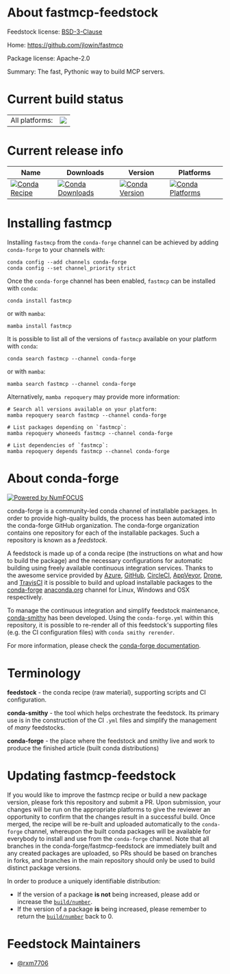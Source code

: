 About fastmcp-feedstock
=======================

Feedstock license: [BSD-3-Clause](https://github.com/conda-forge/fastmcp-feedstock/blob/main/LICENSE.txt)

Home: https://github.com/jlowin/fastmcp

Package license: Apache-2.0

Summary: The fast, Pythonic way to build MCP servers.

Current build status
====================


<table><tr><td>All platforms:</td>
    <td>
      <a href="https://dev.azure.com/conda-forge/feedstock-builds/_build/latest?definitionId=26015&branchName=main">
        <img src="https://dev.azure.com/conda-forge/feedstock-builds/_apis/build/status/fastmcp-feedstock?branchName=main">
      </a>
    </td>
  </tr>
</table>

Current release info
====================

| Name | Downloads | Version | Platforms |
| --- | --- | --- | --- |
| [![Conda Recipe](https://img.shields.io/badge/recipe-fastmcp-green.svg)](https://anaconda.org/conda-forge/fastmcp) | [![Conda Downloads](https://img.shields.io/conda/dn/conda-forge/fastmcp.svg)](https://anaconda.org/conda-forge/fastmcp) | [![Conda Version](https://img.shields.io/conda/vn/conda-forge/fastmcp.svg)](https://anaconda.org/conda-forge/fastmcp) | [![Conda Platforms](https://img.shields.io/conda/pn/conda-forge/fastmcp.svg)](https://anaconda.org/conda-forge/fastmcp) |

Installing fastmcp
==================

Installing `fastmcp` from the `conda-forge` channel can be achieved by adding `conda-forge` to your channels with:

```
conda config --add channels conda-forge
conda config --set channel_priority strict
```

Once the `conda-forge` channel has been enabled, `fastmcp` can be installed with `conda`:

```
conda install fastmcp
```

or with `mamba`:

```
mamba install fastmcp
```

It is possible to list all of the versions of `fastmcp` available on your platform with `conda`:

```
conda search fastmcp --channel conda-forge
```

or with `mamba`:

```
mamba search fastmcp --channel conda-forge
```

Alternatively, `mamba repoquery` may provide more information:

```
# Search all versions available on your platform:
mamba repoquery search fastmcp --channel conda-forge

# List packages depending on `fastmcp`:
mamba repoquery whoneeds fastmcp --channel conda-forge

# List dependencies of `fastmcp`:
mamba repoquery depends fastmcp --channel conda-forge
```


About conda-forge
=================

[![Powered by
NumFOCUS](https://img.shields.io/badge/powered%20by-NumFOCUS-orange.svg?style=flat&colorA=E1523D&colorB=007D8A)](https://numfocus.org)

conda-forge is a community-led conda channel of installable packages.
In order to provide high-quality builds, the process has been automated into the
conda-forge GitHub organization. The conda-forge organization contains one repository
for each of the installable packages. Such a repository is known as a *feedstock*.

A feedstock is made up of a conda recipe (the instructions on what and how to build
the package) and the necessary configurations for automatic building using freely
available continuous integration services. Thanks to the awesome service provided by
[Azure](https://azure.microsoft.com/en-us/services/devops/), [GitHub](https://github.com/),
[CircleCI](https://circleci.com/), [AppVeyor](https://www.appveyor.com/),
[Drone](https://cloud.drone.io/welcome), and [TravisCI](https://travis-ci.com/)
it is possible to build and upload installable packages to the
[conda-forge](https://anaconda.org/conda-forge) [anaconda.org](https://anaconda.org/)
channel for Linux, Windows and OSX respectively.

To manage the continuous integration and simplify feedstock maintenance,
[conda-smithy](https://github.com/conda-forge/conda-smithy) has been developed.
Using the ``conda-forge.yml`` within this repository, it is possible to re-render all of
this feedstock's supporting files (e.g. the CI configuration files) with ``conda smithy rerender``.

For more information, please check the [conda-forge documentation](https://conda-forge.org/docs/).

Terminology
===========

**feedstock** - the conda recipe (raw material), supporting scripts and CI configuration.

**conda-smithy** - the tool which helps orchestrate the feedstock.
                   Its primary use is in the construction of the CI ``.yml`` files
                   and simplify the management of *many* feedstocks.

**conda-forge** - the place where the feedstock and smithy live and work to
                  produce the finished article (built conda distributions)


Updating fastmcp-feedstock
==========================

If you would like to improve the fastmcp recipe or build a new
package version, please fork this repository and submit a PR. Upon submission,
your changes will be run on the appropriate platforms to give the reviewer an
opportunity to confirm that the changes result in a successful build. Once
merged, the recipe will be re-built and uploaded automatically to the
`conda-forge` channel, whereupon the built conda packages will be available for
everybody to install and use from the `conda-forge` channel.
Note that all branches in the conda-forge/fastmcp-feedstock are
immediately built and any created packages are uploaded, so PRs should be based
on branches in forks, and branches in the main repository should only be used to
build distinct package versions.

In order to produce a uniquely identifiable distribution:
 * If the version of a package **is not** being increased, please add or increase
   the [``build/number``](https://docs.conda.io/projects/conda-build/en/latest/resources/define-metadata.html#build-number-and-string).
 * If the version of a package **is** being increased, please remember to return
   the [``build/number``](https://docs.conda.io/projects/conda-build/en/latest/resources/define-metadata.html#build-number-and-string)
   back to 0.

Feedstock Maintainers
=====================

* [@rxm7706](https://github.com/rxm7706/)

